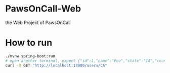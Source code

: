 # PawsOnCall-Web
the Web Project of PawsOnCall

# How to run
```bash
./mvnw spring-boot:run
# open another terminal, expect {"id":1,"name":"Foo","state":"CA","country":"US"}
curl -X GET "http://localhost:18080/users/CA"
```
